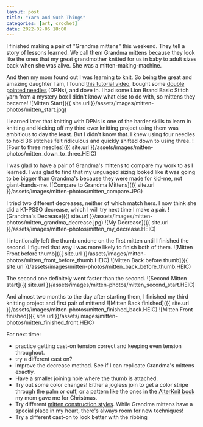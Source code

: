 ```yaml
---
layout: post
title: "Yarn and Such Things"
categories: [art, crochet]
date: 2022-02-06 18:00
---
```


I finished making a pair of "Grandma mittens" this weekend. They tell a story of lessons learned. We call them Grandma mittens because they look like the ones that my great grandmother knitted for us in baby to adult sizes back when she was alive. She was a mitten-making-machine. 

And then my mom found out I was learning to knit. So being the great and amazing daughter I am, I found [this tutorial video](https://www.youtube.com/watch?v=lB7EYwXv6ZM), bought some [double pointed needles](https://clover-usa.com/collections/takumi-bamboo-knitting-needles/products/takumi-bamboo-knitting-needles-double-pointed-7-no-7) (DPNs), and dove in. I had some Lion Brand Basic Stitch yarn from a mystery box I didn't know what else to do with, so mittens they became! 
![Mitten Start]({{ site.url }}/assets/images/mitten-photos/mitten_start.jpg) 


I learned later that knitting with DPNs is one of the harder skills to learn in knitting and kicking off my third ever knitting project using them was ambitious to day the least. But I didn't know that. I knew using four needles to hold 36 stitches felt ridiculous and quickly shifted down to using three. 
![Four to three needles]({{ site.url }}/assets/images/mitten-photos/mitten_down_to_three.HEIC)

I was glad to have a pair of Grandma's mittens to compare my work to as I learned. I was glad to find that my unguaged sizing looked like it was going to be bigger than Grandma's because they were made for kid-me, not giant-hands-me. 
![Compare to Grandma Mittens]({{ site.url }}/assets/images/mitten-photos/mitten_compare.JPG)


I tried two different decreases, neither of which match hers. I now think she did a K1-PSSO decrease, which I will try next time I make a pair. 
![Grandma's Decrease]({{ site.url }}/assets/images/mitten-photos/mitten_grandma_decrease.jpg)
![My Decrease]({{ site.url }}/assets/images/mitten-photos/mitten_my_decrease.HEIC)

I intentionally left the thumb undone on the first mitten until I finished the second. I figured that way I was more likely to finish both of them. 
![Mitten Front before thumb]({{ site.url }}/assets/images/mitten-photos/mitten_front_before_thumb.HEIC)
![Mitten Back before thumb]({{ site.url }}/assets/images/mitten-photos/mitten_back_before_thumb.HEIC)

The second one definitely went faster than the second. 
![Second Mitten start]({{ site.url }}/assets/images/mitten-photos/mitten_second_start.HEIC)

And almost two months to the day after starting them, I finished my third knitting project and first pair of mittens!
![Mitten Back finished]({{ site.url }}/assets/images/mitten-photos/mitten_finished_back.HEIC)
![Mitten Front finished]({{ site.url }}/assets/images/mitten-photos/mitten_finished_front.HEIC)


For next time:
- practice getting cast-on tension correct and keeping even tension throughout.
- try a different cast on? 
- improve the decrease method. See if I can replicate Grandma's mittens exactly.
- Have a smaller joining hole where the thumb is attached. 
- Try out some color changes! Either a jogless join to get a color stripe through the palm or cuff, or a pattern like the ones in the [AlterKnit book](https://www.goodreads.com/book/show/32592598-alterknit-stitch-dictionary) my mom gave me for Christmas. 
- Try different [mitten construction styles](https://www.goodreads.com/book/show/34227579-the-mitten-handbook). While Grandma mittens have a special place in my heart, there's always room for new techniques! 
- Try a different cast-on to look better with the ribbing